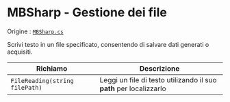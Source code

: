 # MBSharp - Gestione dei file

Origine : [`MBSharp.cs`](../../../../.MBSharp.cs)

Scrivi testo in un file specificato, consentendo di salvare dati generati o acquisiti.

| Richiamo | Descrizione |
|--------------------------|--------------|
| `FileReading(string filePath)` | Leggi un file di testo utilizando il suo **path** per localizzarlo|